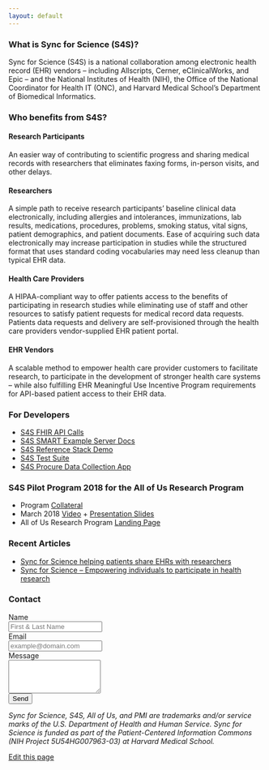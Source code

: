 ```yaml
---
layout: default
---
```


### What is Sync for Science (S4S)?

Sync for Science (S4S) is a national collaboration among electronic health record (EHR) vendors –
including Allscripts, Cerner, eClinicalWorks, and Epic – and the National Institutes
of Health (NIH), the Office of the National Coordinator for Health IT (ONC),
and Harvard Medical School’s Department of Biomedical Informatics.

### Who benefits from S4S?

#### Research Participants

An easier way of contributing to scientific progress and sharing medical records
with researchers that eliminates faxing forms, in-person visits, and other delays.

#### Researchers

A simple path to receive research participants’ baseline clinical data electronically,
including allergies and intolerances, immunizations, lab results, medications,
procedures, problems, smoking status, vital signs, patient demographics, and patient
documents. Ease of acquiring such data electronically may increase participation in
studies while the structured format that uses standard coding vocabularies may need
less cleanup than typical EHR data.

#### Health Care Providers

A HIPAA-compliant way to offer patients access to the benefits of participating in
research studies while eliminating use of staff and other resources to satisfy patient
requests for medical record data requests. Patients data requests and delivery are
self-provisioned through the health care providers vendor-supplied EHR patient portal.

#### EHR Vendors

A scalable method to empower health care provider customers to facilitate research,
to participate in the development of stronger health care systems – while also fulfilling
EHR Meaningful Use Incentive Program requirements for API-based patient access to their
EHR data.


### For Developers

* [S4S FHIR API Calls](./api-calls)
* [S4S SMART Example Server Docs](./proxy-api-calls)
* [S4S Reference Stack Demo](https://demo.syncfor.science/)
* [S4S Test Suite](https://tests.demo.syncfor.science/)
* [S4S Procure Data Collection App](https://github.com/sync-for-science/procure-wip)

### S4S Pilot Program 2018 for the All of Us Research Program
* Program [Collateral](https://drive.google.com/open?id=19HfuC1oYGd6zh4vEBlJTx_3e26eUnZ_k)
* March 2018 [Video](https://drive.google.com/file/d/13U4ybmSL0hKMaREUgNWAIRvaDCMqnZlp/view) + [Presentation Slides](http://bit.ly/s4s-pilots-webinar-04)
* All of Us Research Program [Landing Page](https://www.joinallofus.org/en)

### Recent Articles
* [Sync for Science helping patients share EHRs with researchers](https://www.healthdatamanagement.com/news/sync-for-science-helping-patients-share-ehrs-with-researchers)
* [Sync for Science – Empowering individuals to participate in health research](https://blog.verily.com/2018/03/sync-for-science-empowering-individuals.html)

### Contact

<form class="form-horizontal" role="form" method="post" action="https://formspree.io/contact@mg.syncfor.science">
    <div class="form-group">
        <label for="name" class="col-sm-2 control-label">Name</label>
        <div class="col-sm-10">
            <input type="text" class="form-control" id="name" name="name" placeholder="First & Last Name" value="">
        </div>
    </div>
    <div class="form-group">
        <label for="_replyto" class="col-sm-2 control-label">Email</label>
        <div class="col-sm-10">
            <input type="email" class="form-control" id="email" name="_replyto" placeholder="example@domain.com" value="">
        </div>
    </div>
    <div class="form-group">
        <label for="body" class="col-sm-2 control-label">Message</label>
        <div class="col-sm-10">
            <textarea class="contact form-control" rows="4" name="body"></textarea>
        </div>
    </div>
    <div class="form-group">
        <div class="col-sm-10 col-sm-offset-2">
            <input id="submit" name="submit" type="submit" value="Send" class="btn btn-primary">
        </div>
    </div>
    <input type="hidden" name="_next" value="http://syncfor.science/thanks" />
</form>

<em>Sync for Science, S4S, All of Us, and PMI are trademarks and/or service marks of
    the U.S. Department of Health and Human Service. Sync for Science is funded as
    part of the Patient-Centered Information Commons (NIH Project 5U54HG007963-03)
    at Harvard Medical School.</em>


[Edit this page](https://github.com/sync-for-science/sync-for-science.github.io/edit/master/index.md)
